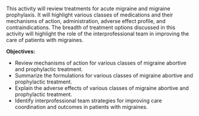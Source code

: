 This activity will review treatments for acute migraine and migraine prophylaxis. It will highlight various classes of medications and their mechanisms of action, administration, adverse effect profile, and contraindications. The breadth of treatment options discussed in this activity will highlight the role of the interprofessional team in improving the care of patients with migraines.

**Objectives:**
- Review mechanisms of action for various classes of migraine abortive and prophylactic treatment.
- Summarize the formulations for various classes of migraine abortive and prophylactic treatment.
- Explain the adverse effects of various classes of migraine abortive and prophylactic treatment.
- Identify interprofessional team strategies for improving care coordination and outcomes in patients with migraines.